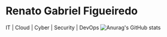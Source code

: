 # Renato Gabriel Figueiredo
IT | Cloud | Cyber | Security | DevOps
![Anurag's GitHub stats](https://github-readme-stats.vercel.app/api?username=anuraghazra&show_icons=true&theme=radical)
